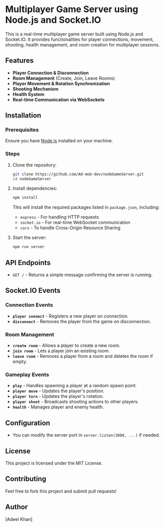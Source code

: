 # Multiplayer Game Server using Node.js and Socket.IO

This is a real-time multiplayer game server built using Node.js and Socket.IO. It provides functionalities for player connections, movement, shooting, health management, and room creation for multiplayer sessions.

## Features
- **Player Connection & Disconnection**
- **Room Management** (Create, Join, Leave Rooms)
- **Player Movement & Rotation Synchronization**
- **Shooting Mechanism**
- **Health System**
- **Real-time Communication via WebSockets**

## Installation
### Prerequisites
Ensure you have [Node.js](https://nodejs.org/) installed on your machine.

### Steps
1. Clone the repository:
   ```sh
   git clone https://github.com/Ad-mob-dev/nodeGameServer.git
   cd nodeGameServer
   ```
2. Install dependencies:
   ```sh
   npm install
   ```
   This will install the required packages listed in `package.json`, including:
   - `express` - For handling HTTP requests
   - `socket.io` - For real-time WebSocket communication
   - `cors` - To handle Cross-Origin Resource Sharing

3. Start the server:
   ```sh
   npm run server
   ```

## API Endpoints
- `GET /` - Returns a simple message confirming the server is running.

## Socket.IO Events
### Connection Events
- **`player connect`** - Registers a new player on connection.
- **`disconnect`** - Removes the player from the game on disconnection.

### Room Management
- **`create room`** - Allows a player to create a new room.
- **`join room`** - Lets a player join an existing room.
- **`leave room`** - Removes a player from a room and deletes the room if empty.

### Gameplay Events
- **`play`** - Handles spawning a player at a random spawn point.
- **`player move`** - Updates the player's position.
- **`player turn`** - Updates the player's rotation.
- **`player shoot`** - Broadcasts shooting actions to other players.
- **`health`** - Manages player and enemy health.

## Configuration
- You can modify the server port in `server.listen(3000, ...)` if needed.

## License
This project is licensed under the MIT License.

## Contributing
Feel free to fork this project and submit pull requests!

## Author
[Adeel Khan]

